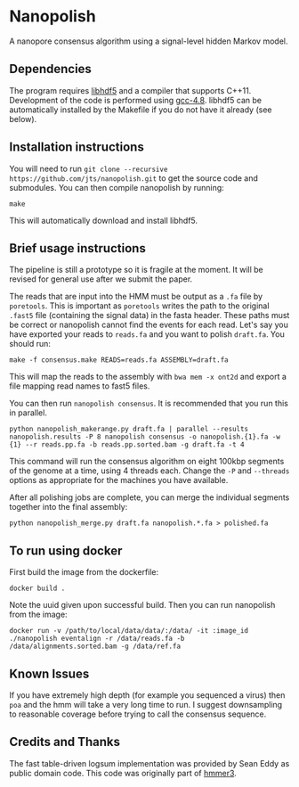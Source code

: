 # Nanopolish

A nanopore consensus algorithm using a signal-level hidden Markov model.

## Dependencies

The program requires [libhdf5](http://www.hdfgroup.org/HDF5/release/obtain5.html) and a compiler that supports C++11. Development of the code is performed using [gcc-4.8](https://gcc.gnu.org/gcc-4.8/). libhdf5 can be automatically installed by the Makefile if you do not have it already (see below).

## Installation instructions

You will need to run ```git clone --recursive https://github.com/jts/nanopolish.git``` to get the source code and submodules. You can then compile nanopolish by running:

```
make
```

This will automatically download and install libhdf5.

## Brief usage instructions

The pipeline is still a prototype so it is fragile at the moment. It will be revised for general use after we submit the paper.

The reads that are input into the HMM must be output as a ```.fa``` file  by ```poretools```. This is important as ```poretools``` writes the path to the original ```.fast5``` file (containing the signal data) in the fasta header. These paths must be correct or nanopolish cannot find the events for each read. Let's say you have exported your reads to ```reads.fa``` and you want to polish ```draft.fa```. You should run:

```
make -f consensus.make READS=reads.fa ASSEMBLY=draft.fa
```

This will map the reads to the assembly with ```bwa mem -x ont2d``` and export a file mapping read names to fast5 files.

You can then run ```nanopolish consensus```. It is recommended that you run this in parallel.

```
python nanopolish_makerange.py draft.fa | parallel --results nanopolish.results -P 8 nanopolish consensus -o nanopolish.{1}.fa -w {1} --r reads.pp.fa -b reads.pp.sorted.bam -g draft.fa -t 4
```

This command will run the consensus algorithm on eight 100kbp segments of the genome at a time, using 4 threads each. Change the ```-P``` and ```--threads``` options as appropriate for the machines you have available.

After all polishing jobs are complete, you can merge the individual segments together into the final assembly:

```
python nanopolish_merge.py draft.fa nanopolish.*.fa > polished.fa
```

## To run using docker

First build the image from the dockerfile:
```
docker build .
```
Note the uuid given upon successful build. 
Then you can run nanopolish from the image:
```
docker run -v /path/to/local/data/data/:/data/ -it :image_id  ./nanopolish eventalign -r /data/reads.fa -b /data/alignments.sorted.bam -g /data/ref.fa
```


## Known Issues

If you have extremely high depth (for example you sequenced a virus) then ```poa``` and the hmm will take a very long time to run. I suggest downsampling to reasonable coverage before trying to call the consensus sequence.

## Credits and Thanks

The fast table-driven logsum implementation was provided by Sean Eddy as public domain code. This code was originally part of [hmmer3](http://hmmer.janelia.org/).


